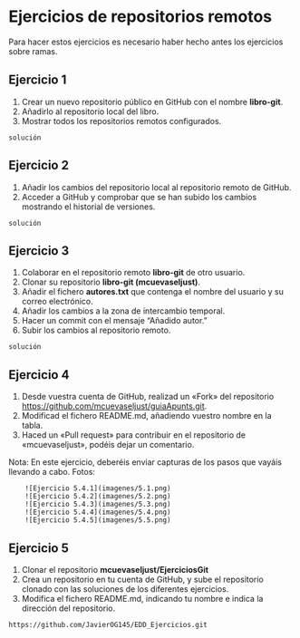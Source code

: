 # Ejercicios de repositorios remotos

Para hacer estos ejercicios es necesario haber hecho antes los ejercicios sobre ramas.

## Ejercicio 1

1. Crear un nuevo repositorio público en GitHub con el nombre **libro-git**.
2. Añadirlo al repositorio local del libro.
3. Mostrar todos los repositorios remotos configurados.

~~~git
solución
~~~


## Ejercicio 2

1. Añadir los cambios del repositorio local al repositorio remoto de GitHub.
2. Acceder a GitHub y comprobar que se han subido los cambios mostrando el historial de versiones.

~~~git
solución
~~~

## Ejercicio 3

1. Colaborar en el repositorio remoto **libro-git** de otro usuario.
2. Clonar su repositorio **libro-git (mcuevaseljust)**.
3. Añadir el fichero **autores.txt** que contenga el nombre del usuario y su correo electrónico.
4. Añadir los cambios a la zona de intercambio temporal.
5. Hacer un commit con el mensaje “Añadido autor.”
6. Subir los cambios al repositorio remoto.

~~~git
solución
~~~

## Ejercicio 4

1. Desde vuestra cuenta de GitHub, realizad un «Fork» del repositorio https://github.com/mcuevaseljust/guiaApunts.git.
2. Modificad el fichero README.md, añadiendo vuestro nombre en la tabla.
3. Haced un «Pull request» para contribuir en el repositorio de «mcuevaseljust», podéis dejar un comentario.

Nota: En este ejercicio, deberéis enviar capturas de los pasos que vayáis llevando a cabo.
Fotos:
~~~
    ![Ejercicio 5.4.1](imagenes/5.1.png)
    ![Ejercicio 5.4.2](imagenes/5.2.png)
    ![Ejercicio 5.4.3](imagenes/5.3.png)
    ![Ejercicio 5.4.4](imagenes/5.4.png)
    ![Ejercicio 5.4.5](imagenes/5.5.png)
~~~

## Ejercicio 5

1. Clonar el repositorio **mcuevaseljust/EjerciciosGit**
2. Crea un repositorio en tu cuenta de GitHub, y sube el repositorio clonado con las soluciones de los diferentes ejercicios.
3. Modifica el fichero README.md, indicando tu nombre e indica la dirección del repositorio.

~~~
https://github.com/JavierOG145/EDD_Ejercicios.git
~~~